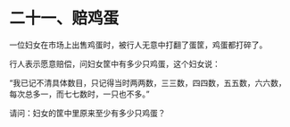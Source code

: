 # 二十一、赔鸡蛋

一位妇女在市场上出售鸡蛋时，被行人无意中打翻了蛋筐，鸡蛋都打碎了。

行人表示愿意赔偿，问妇女筐中有多少只鸡蛋，这个妇女说：

“我已记不清具体数目，只记得当时两两数，三三数，四四数，五五数，六六数，每次总多一，而七七数时，一只也不多。”

请问：妇女的筐中里原来至少有多少只鸡蛋？
